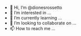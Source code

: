 - 👋 Hi, I’m @dionesrossetto
- 👀 I’m interested in ...
- 🌱 I’m currently learning ...
- 💞️ I’m looking to collaborate on ...
- 📫 How to reach me ...

<!---
dionesrossetto/dionesrossetto is a ✨ special ✨ repository because its `README.md` (this file) appears on your GitHub profile.
You can click the Preview link to take a look at your changes.
--->
